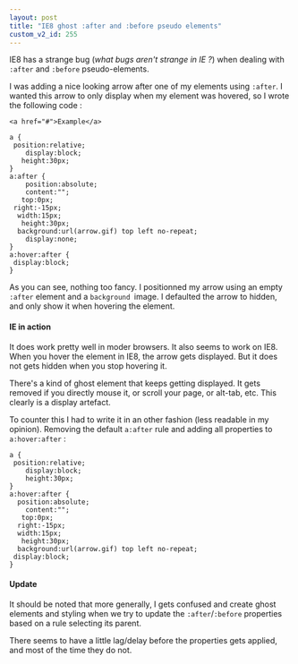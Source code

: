 ```yaml
---
layout: post
title: "IE8 ghost :after and :before pseudo elements"
custom_v2_id: 255
---
```


<p>IE8 has a strange bug (<em>what bugs aren't strange in IE ?</em>) when dealing with <code>:after</code> and <code>:before</code> pseudo-elements.</p>
<p>I was adding a nice looking arrow after one of my elements using <code>:after</code>. I wanted this arrow to only display when my element was hovered, so I wrote the following code :</p>
<pre><code lang="html">&lt;a href="#"&gt;Example&lt;/a&gt;</code></pre>
<pre><code lang="css">a {<br />	position:relative;<br />	display:block; <br />	height:30px;<br />}<br />a:after {<br />	position:absolute;<br />	content:"";<br />	top:0px; <br />	right:-15px;<br />	width:15px;<br />	height:30px;<br />	background:url(arrow.gif) top left no-repeat; <br />	display:none;<br />}<br />a:hover:after {<br />	display:block;<br />}</code></pre>
<p>As you can see, nothing too fancy. I positionned my arrow using an empty <code>:after</code> element and a <code>background </code>image. I defaulted the arrow to hidden, and only show it when hovering the element.</p>
<h4>IE in action</h4>
<p>It does work pretty well in moder browsers. It also seems to work on IE8. When you hover the element in IE8, the arrow gets displayed. But it does not gets hidden when you stop hovering it.</p>
<p>There's a kind of ghost element that keeps getting displayed. It gets removed if you directly mouse it, or scroll your page, or alt-tab, etc. This clearly is a display artefact.</p>
<p>To counter this I had to write it in an other fashion (less readable in my opinion). Removing the default <code>a:after</code> rule and adding all properties to <code>a:hover:after</code> :</p>
<pre><code lang="css">a {<br />	position:relative;<br />	display:block;<br />	height:30px;<br />}<br />a:hover:after {<br />	position:absolute;<br />	content:"";<br />	top:0px;<br />	right:-15px;<br />	width:15px;<br />	height:30px;<br />	background:url(arrow.gif) top left no-repeat;<br />	display:block;<br />}<br /></code></pre>
<h4>Update</h4>
<p>It should be noted that more generally, I gets confused and create ghost elements and styling when we try to update the <code>:after</code>/<code>:before</code> properties based on a rule selecting its parent.</p>
<p>There seems to have a little lag/delay before the properties gets applied, and most of the time they do not.</p>